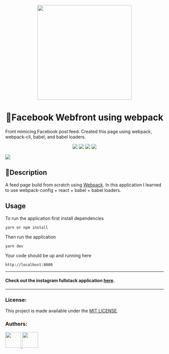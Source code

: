 <p align="center">
  <img align="center" src="https://res.cloudinary.com/yarapolana/image/upload/v1580500758/fb-logo-red_vcyq9v.png" width="300" />
</p>

<h1 align="center">📱Facebook Webfront using webpack</h1>
<p>Front mimicing Facebook post feed. Created this page using webpack, webpack-cli, babel, and babel loaders.</p>

<p align="center">
  <img src="https://img.shields.io/github/package-json/dependency-version/yarapolana/facebook-webpack-front/react.svg" >
  <img src="https://img.shields.io/netlify/e7655818-34d1-4c4c-9efa-fa6b86d69d85" />
  <img src="https://img.shields.io/github/license/yarapolana/facebook-webpack-front.svg" >
  <a href="https://yarapolana.com"><img src="https://img.shields.io/badge/createdby-yarapolana-red.svg" ></a>
</p>

<img src="https://res.cloudinary.com/yarapolana/image/upload/v1580500850/fb-webpack-page_i5w30c.png" >

<h2>🚀Description </h2>
<p id="description">
  A feed page build from scratch using <a href="https://webpack.js.org"> Webpack</a>. In this application I learned to use webpack-config + react + babel + babel loaders.
</p>

<h2>Usage</h2>
<p>To run the application first install dependencies</p>

```
yarn or npm install
```

<p>Then run the application</p>

```
yarn dev
```

<p>Your code should be up and running here</p>

```http://localhost:8000```

---

<h4> Check out the instagram fullstack application <a href="https://github.com/yarapolana/instagram-fullstack-clone">here</a>.</h4>

---
### License:

This project is made available under the [MIT LICENSE](LICENSE.md).

### Authors:

<p>
  <a href="https://github.com/yarapolana">
    <img src="https://avatars0.githubusercontent.com/u/19730118?s=460&v=4" width="50" height="50">
  </a>
  <a href="https://dotcode.is">
    <img src="https://dotcode.is/images/logo_dark.svg" width="50" height="50">
  </a>
</p>
